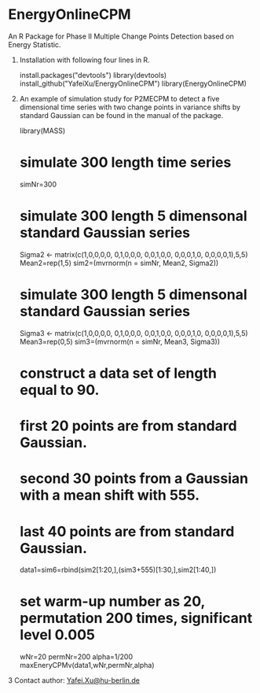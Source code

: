 # EnergyOnlineCPM
An R Package for Phase II Multiple Change Points Detection based on Energy Statistic.

1. Installation with following four lines in R.

    install.packages("devtools")
    library(devtools)
    install_github("YafeiXu/EnergyOnlineCPM")
    library(EnergyOnlineCPM)
    
2. An example of simulation study for P2MECPM to detect a five dimensional time series 
with two change points in variance shifts by standard Gaussian can be found in the manual of the package.

    library(MASS)
    # simulate 300 length time series
    simNr=300
    # simulate 300 length 5 dimensonal standard Gaussian series
    Sigma2 <- matrix(c(1,0,0,0,0, 0,1,0,0,0, 0,0,1,0,0, 0,0,0,1,0, 0,0,0,0,1),5,5)
    Mean2=rep(1,5)
    sim2=(mvrnorm(n = simNr, Mean2, Sigma2))
    # simulate 300 length 5 dimensonal standard Gaussian series
    Sigma3 <- matrix(c(1,0,0,0,0, 0,1,0,0,0, 0,0,1,0,0, 0,0,0,1,0, 0,0,0,0,1),5,5)
    Mean3=rep(0,5)
    sim3=(mvrnorm(n = simNr, Mean3, Sigma3))
    # construct a data set of length equal to 90.
    # first 20 points are from standard Gaussian.
    # second 30 points from a Gaussian with a mean shift with 555.
    # last 40 points are from standard Gaussian.
    data1=sim6=rbind(sim2[1:20,],(sim3+555)[1:30,],sim2[1:40,])
    # set warm-up number as 20, permutation 200 times, significant level 0.005
    wNr=20
    permNr=200
    alpha=1/200
    maxEneryCPMv(data1,wNr,permNr,alpha)
    
3 Contact author: Yafei.Xu@hu-berlin.de
